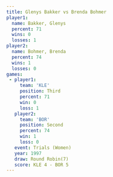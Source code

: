 ```yaml
---
title: Glenys Bakker vs Brenda Bohmer
player1:              
  name: Bakker, Glenys
  percent: 71         
  wins: 0             
  losses: 1           
player2:              
  name: Bohmer, Brenda
  percent: 74         
  wins: 1             
  losses: 0           
games:
 - player1:         
     team: 'KLE'    
     position: Third
     percent: 71    
     win: 0         
     loss: 1        
   player2:          
     team: 'BOR'     
     position: Second
     percent: 74     
     win: 1          
     loss: 0         
   event: Trials (Women)
   year: 1997           
   draw: Round Robin(7) 
   score: KLE 4 - BOR 5 
---
```


